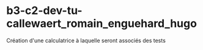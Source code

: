 # b3-c2-dev-tu-callewaert_romain_enguehard_hugo
Création d'une calculatrice à laquelle seront associés des tests
